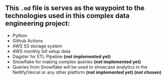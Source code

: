 ## This `.md` file is serves as the waypoint to the technologies used in this complex data engineering project:
- Python
- Github Actions
- AWS S3 storage system
- AWS monthly bill setup data
- Dagster for ETL Pipeline **(not implemented yet)**
- Snowflake for making complex queries **(not implemented yet)**
- Queries from Snowflake will be used to showcase analytics in the Netlify/Vercel or any other platform **(not implemented yet) (not chosen)**
